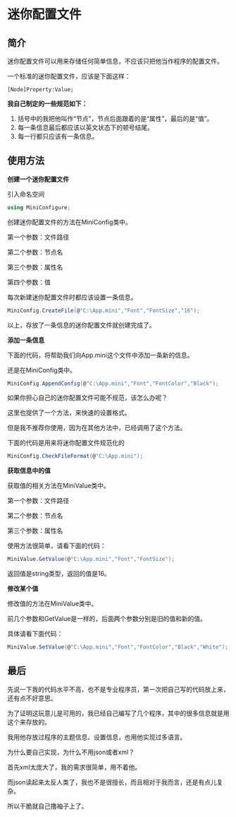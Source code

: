 # 迷你配置文件

## 简介

迷你配置文件可以用来存储任何简单信息，不应该只把他当作程序的配置文件。

一个标准的迷你配置文件，应该是下面这样：

```
[Node]Property:Value;
```

**我自己制定的一些规范如下：**

1. 括号中的我把他叫作“节点”，节点后面跟着的是“属性”，最后的是“值”。
2. 每一条信息最后都应该以英文状态下的顿号结尾。
3. 每一行都只应该有一条信息。

## 使用方法

**创建一个迷你配置文件**

引入命名空间

```c#
using MiniConfigure;
```

创建迷你配置文件的方法在MiniConfig类中。

第一个参数：文件路径

第二个参数：节点名

第三个参数：属性名

第四个参数：值

每次新建迷你配置文件时都应该设置一条信息。

```c#
MiniConfig.CreateFile(@"C:\App.mini","Font","FontSize","16");
```

以上，存放了一条信息的迷你配置文件就创建完成了。

**添加一条信息**

下面的代码，将帮助我们向App.mini这个文件中添加一条新的信息。

还是在MiniConfig类中。

```c#
MiniConfig.AppendConfig(@"C:\App.mini","Font","FontColor","Black");
```

如果你担心自己的迷你配置文件可能不规范，该怎么办呢？

这里也提供了一个方法，来快速的设置格式。

但是我不推荐你使用，因为在其他方法中，已经调用了这个方法。

下面的代码是用来将迷你配置文件规范化的

```c#
MiniConfig.CheckFileFormat(@"C:\App.mini");
```

**获取信息中的值**

获取值的相关方法在MiniValue类中。

第一个参数：文件路径

第二个参数：节点名

第三个参数：属性名

使用方法很简单，请看下面的代码：

```c#
MiniValue.GetValue(@"C:\App.mini","Font","FontSize");
```

返回值是string类型，返回的值是16。

**修改某个值**

修改值的方法在MiniValue类中。

前几个参数和GetValue是一样的，后面两个参数分别是旧的值和新的值。

具体请看下面代码：

```c#
MiniValue.SetValue(@"C:\App.mini","Font","FontColor","Black","White");
```

## 最后

先说一下我的代码水平不高，也不是专业程序员，第一次把自己写的代码放上来，还有点不好意思。

为了证明这玩意儿是可用的，我已经自己编写了几个程序，其中的很多信息就是用这个来存放的。

我用他存放过程序的主题信息、设置信息，也用他实现过多语言。

为什么要自己实现，为什么不用json或者xml？

首先xml太庞大了，我的需求很简单，用不着他。

而json读起来太反人类了，我也不是很擅长，而且相对于我而言，还是有点儿复杂。

所以干脆就自己撸袖子上了。

